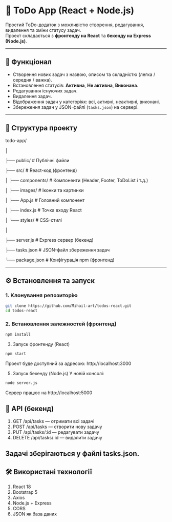 # 📌 ToDo App (React + Node.js)

Простий ToDo-додаток з можливістю створення, редагування, видалення та зміни статусу задач.  
Проект складається з **фронтенду на React** та **бекенду на Express (Node.js)**.

---

## 🚀 Функціонал
- Створення нових задач з назвою, описом та складністю (легка / середня / важка).
- Встановлення статусів: **Активна**, **Не активна**, **Виконана**.
- Редагування існуючих задач.
- Видалення задач.
- Відображення задач у категоріях: всі, активні, неактивні, виконані.
- Збереження задач у JSON-файлі (`tasks.json`) на сервері.

---

## 📂 Структура проекту

todo-app/

│

├── public/ # Публічні файли

├── src/ # React-код (фронтенд)

│ ├── components/ # Компоненти (Header, Footer, ToDoList і т.д.)

│ ├── images/ # Іконки та картинки

│ ├── App.js # Головний компонент

│ ├── index.js # Точка входу React

│ └── styles/ # CSS-стилі

│

├── server.js # Express сервер (бекенд)

├── tasks.json # JSON-файл збереження задач

└── package.json # Конфігурація npm (фронтенд)


---

## ⚙️ Встановлення та запуск

### 1. Клонування репозиторію
```bash
git clone https://github.com/Mihail-art/todos-react.git
cd todos-react
````
### 2. Встановлення залежностей (фронтенд)
```bash
npm install
````
3. Запуск фронтенду (React)
```bash
npm start
````
Проект буде доступний за адресою: http://localhost:3000

5. Запуск бекенду (Node.js)
У новій консолі:
```bash
node server.js
````
Сервер працює на http://localhost:5000

## 📡 API (бекенд)
1. GET /api/tasks — отримати всі задачі
2. POST /api/tasks — створити нову задачу
3. PUT /api/tasks/:id — редагувати задачу
4. DELETE /api/tasks/:id — видалити задачу

## Задачі зберігаються у файлі tasks.json.

## 🛠 Використані технології
1. React 18
2. Bootstrap 5
3. Axios
4. Node.js + Express
5. CORS
6. JSON як база даних
